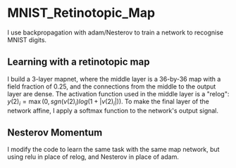# MNIST_Retinotopic_Map
I use backpropagation with adam/Nesterov to train a network to recognise MNIST digits.

## Learning with a retinotopic map 
I build a 3-layer mapnet, where the middle layer is a 36-by-36 map with a field fraction of 0.25, and the connections from the middle to the output layer are dense. The activation function used in the middle layer is a "relog": $y(2)_i = \max( 0, sgn(v(2)_i) log( 1 + |v(2)_i| ) )$. To make the final layer of the network affine, I apply a softmax function to the network's output signal. 

## Nesterov Momentum
I modify the code to learn the same task with the same map network, but using relu in place of relog, and Nesterov in place of adam. 
